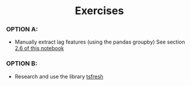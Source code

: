 <h1 align="center">Exercises</h1>



### OPTION A:
- Manually extract lag features (using the pandas groupby)
See section [2.6 of this notebook](https://www.kaggle.com/deepdivelm/feature-engineering-lightgbm-exploring-performance)


### OPTION B:
- Research and use the library [tsfresh](https://tsfresh.readthedocs.io/)